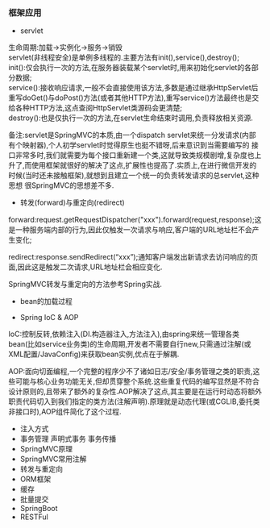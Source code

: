 ### 框架应用  

- servlet  

生命周期:加载->实例化->服务->销毁  
servlet(非线程安全)是单例多线程的.主要方法有init(),service(),destroy();   
init():仅会执行一次的方法,在服务器装载某个servlet时,用来初始化servlet的各部分数据;  
service():接收响应请求,一般不会直接使用该方法,多数是通过继承HttpServlet后重写doGet()与doPost()方法(或者其他HTTP方法),重写service()方法最终也是交给各种HTTP方法,这点查阅HttpServlet类源码会更清楚;    
destroy():也是仅执行一次的方法,在servlet生命结束时调用,负责释放相关资源.  

备注:servlet是SpringMVC的本质,由一个dispatch servlet来统一分发请求(内部有个映射器),个人初学servlet时觉得原生也挺不错呀,后来意识到当需要编写的
接口非常多时,我们就需要为每个接口重新建一个类,这就导致类规模剧增,复杂度也上升了,而使用框架就很好的解决了这点,扩展性也提高了.实质上,在进行微信开发的时候(当时还未接触框架),就想到且建立一个统一的负责转发请求的总servlet,这种思想
很SpringMVC的思想差不多.

- 转发(forward)与重定向(redirect)  

forward:request.getRequestDispatcher("xxx").forward(request,response);这是一种服务端内部的行为,因此仅触发一次请求与响应,客户端的URL地址栏不会产生变化;

redirect:response.sendRedirect(“xxx”);通知客户端发出新请求去访问响应的页面,因此这是触发二次请求,URL地址栏会相应变化.  

SpringMVC转发与重定向的方法参考Spring实战.  

- bean的加载过程  

- Spring IoC & AOP  

IoC:控制反转,依赖注入(DI.构造器注入,方法注入),由spring来统一管理各类bean(比如service业务类)的生命周期,开发者不需要自行new,只需通过注解(或XML配置/JavaConfig)来获取bean实例,优点在于解耦.

AOP:面向切面编程,一个完整的程序少不了诸如日志/安全/事务管理之类的职责,这些可能与核心业务功能无关,但却贯穿整个系统.这些重复代码的编写显然是不符合设计原则的,且带来了额外的复杂性.AOP解决了这点,其主要是在运行时动态将额外职责代码切入到我们指定的类方法(注解声明).原理就是动态代理(或CGLIB,委托类非接口时),AOP组件简化了这个过程.

- 注入方式
- 事务管理 声明式事务 事务传播
- SpringMVC原理
- SpringMVC常用注解
- 转发与重定向
- ORM框架
- 缓存
- 批量提交
- SpringBoot
- RESTFul
